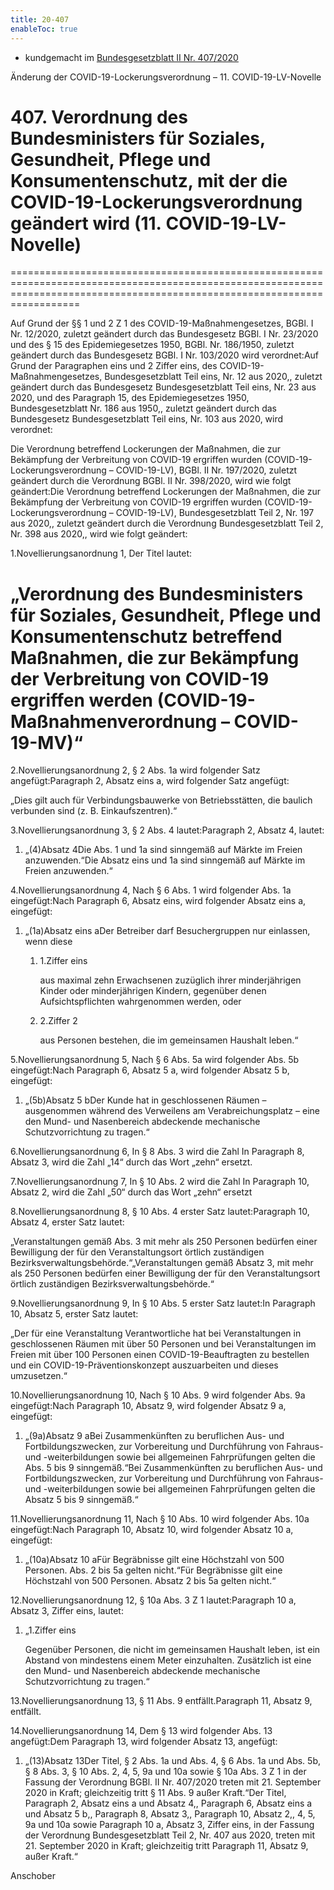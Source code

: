 ```yaml
---
title: 20-407
enableToc: true
---
```


* kundgemacht im [Bundesgesetzblatt II Nr. 407/2020](https://www.ris.bka.gv.at/eli/bgbl/II/2020/407)

Änderung der COVID-19-Lockerungsverordnung – 11. COVID-19-LV-Novelle

# 407\. Verordnung des Bundesministers für Soziales, Gesundheit, Pflege und Konsumentenschutz, mit der die COVID-19-Lockerungsverordnung geändert wird (11. COVID-19-LV-Novelle)
==============================================================================================================================================================================

Auf Grund der §§ 1 und 2 Z 1 des COVID-19-Maßnahmengesetzes, BGBl. I Nr. 12/2020, zuletzt geändert durch das Bundesgesetz BGBl. I Nr. 23/2020 und des § 15 des Epidemiegesetzes 1950, BGBl. Nr. 186/1950, zuletzt geändert durch das Bundesgesetz BGBl. I Nr. 103/2020 wird verordnet:Auf Grund der Paragraphen eins und 2 Ziffer eins, des COVID-19-Maßnahmengesetzes, Bundesgesetzblatt Teil eins, Nr. 12 aus 2020,, zuletzt geändert durch das Bundesgesetz Bundesgesetzblatt Teil eins, Nr. 23 aus 2020, und des Paragraph 15, des Epidemiegesetzes 1950, Bundesgesetzblatt Nr. 186 aus 1950,, zuletzt geändert durch das Bundesgesetz Bundesgesetzblatt Teil eins, Nr. 103 aus 2020, wird verordnet:

Die Verordnung betreffend Lockerungen der Maßnahmen, die zur Bekämpfung der Verbreitung von COVID-19 ergriffen wurden (COVID-19-Lockerungsverordnung – COVID-19-LV), BGBl. II Nr. 197/2020, zuletzt geändert durch die Verordnung BGBl. II Nr. 398/2020, wird wie folgt geändert:Die Verordnung betreffend Lockerungen der Maßnahmen, die zur Bekämpfung der Verbreitung von COVID-19 ergriffen wurden (COVID-19-Lockerungsverordnung – COVID-19-LV), Bundesgesetzblatt Teil 2, Nr. 197 aus 2020,, zuletzt geändert durch die Verordnung Bundesgesetzblatt Teil 2, Nr. 398 aus 2020,, wird wie folgt geändert:

1.Novellierungsanordnung 1, Der Titel lautet:

„Verordnung des Bundesministers für Soziales, Gesundheit, Pflege und Konsumentenschutz betreffend Maßnahmen, die zur Bekämpfung der Verbreitung von COVID-19 ergriffen werden (COVID-19-Maßnahmenverordnung – COVID-19-MV)“
===========================================================================================================================================================================================================================

2.Novellierungsanordnung 2, § 2 Abs. 1a wird folgender Satz angefügt:Paragraph 2, Absatz eins a, wird folgender Satz angefügt:

„Dies gilt auch für Verbindungsbauwerke von Betriebsstätten, die baulich verbunden sind (z. B. Einkaufszentren).“

3.Novellierungsanordnung 3, § 2 Abs. 4 lautet:Paragraph 2, Absatz 4, lautet:

1.  „(4)Absatz 4Die Abs. 1 und 1a sind sinngemäß auf Märkte im Freien anzuwenden.“Die Absatz eins und 1a sind sinngemäß auf Märkte im Freien anzuwenden.“
    

4.Novellierungsanordnung 4, Nach § 6 Abs. 1 wird folgender Abs. 1a eingefügt:Nach Paragraph 6, Absatz eins, wird folgender Absatz eins a, eingefügt:

1.  „(1a)Absatz eins aDer Betreiber darf Besuchergruppen nur einlassen, wenn diese
    
    1.  1.Ziffer eins
        
        aus maximal zehn Erwachsenen zuzüglich ihrer minderjährigen Kinder oder minderjährigen Kindern, gegenüber denen Aufsichtspflichten wahrgenommen werden, oder
        
    2.  2.Ziffer 2
        
        aus Personen bestehen, die im gemeinsamen Haushalt leben.“
        
    

5.Novellierungsanordnung 5, Nach § 6 Abs. 5a wird folgender Abs. 5b eingefügt:Nach Paragraph 6, Absatz 5 a, wird folgender Absatz 5 b, eingefügt:

1.  „(5b)Absatz 5 bDer Kunde hat in geschlossenen Räumen – ausgenommen während des Verweilens am Verabreichungsplatz – eine den Mund- und Nasenbereich abdeckende mechanische Schutzvorrichtung zu tragen.“
    

6.Novellierungsanordnung 6, In § 8 Abs. 3 wird die Zahl In Paragraph 8, Absatz 3, wird die Zahl „14“ durch das Wort „zehn“ ersetzt.

7.Novellierungsanordnung 7, In § 10 Abs. 2 wird die Zahl In Paragraph 10, Absatz 2, wird die Zahl „50“ durch das Wort „zehn“ ersetzt

8.Novellierungsanordnung 8, § 10 Abs. 4 erster Satz lautet:Paragraph 10, Absatz 4, erster Satz lautet:

„Veranstaltungen gemäß Abs. 3 mit mehr als 250 Personen bedürfen einer Bewilligung der für den Veranstaltungsort örtlich zuständigen Bezirksverwaltungsbehörde.“„Veranstaltungen gemäß Absatz 3, mit mehr als 250 Personen bedürfen einer Bewilligung der für den Veranstaltungsort örtlich zuständigen Bezirksverwaltungsbehörde.“

9.Novellierungsanordnung 9, In § 10 Abs. 5 erster Satz lautet:In Paragraph 10, Absatz 5, erster Satz lautet:

„Der für eine Veranstaltung Verantwortliche hat bei Veranstaltungen in geschlossenen Räumen mit über 50 Personen und bei Veranstaltungen im Freien mit über 100 Personen einen COVID-19-Beauftragten zu bestellen und ein COVID-19-Präventionskonzept auszuarbeiten und dieses umzusetzen.“

10.Novellierungsanordnung 10, Nach § 10 Abs. 9 wird folgender Abs. 9a eingefügt:Nach Paragraph 10, Absatz 9, wird folgender Absatz 9 a, eingefügt:

1.  „(9a)Absatz 9 aBei Zusammenkünften zu beruflichen Aus- und Fortbildungszwecken, zur Vorbereitung und Durchführung von Fahraus- und -weiterbildungen sowie bei allgemeinen Fahrprüfungen gelten die Abs. 5 bis 9 sinngemäß.“Bei Zusammenkünften zu beruflichen Aus- und Fortbildungszwecken, zur Vorbereitung und Durchführung von Fahraus- und -weiterbildungen sowie bei allgemeinen Fahrprüfungen gelten die Absatz 5 bis 9 sinngemäß.“
    

11.Novellierungsanordnung 11, Nach § 10 Abs. 10 wird folgender Abs. 10a eingefügt:Nach Paragraph 10, Absatz 10, wird folgender Absatz 10 a, eingefügt:

1.  „(10a)Absatz 10 aFür Begräbnisse gilt eine Höchstzahl von 500 Personen. Abs. 2 bis 5a gelten nicht.“Für Begräbnisse gilt eine Höchstzahl von 500 Personen. Absatz 2 bis 5a gelten nicht.“
    

12.Novellierungsanordnung 12, § 10a Abs. 3 Z 1 lautet:Paragraph 10 a, Absatz 3, Ziffer eins, lautet:

1.  „1.Ziffer eins
    
    Gegenüber Personen, die nicht im gemeinsamen Haushalt leben, ist ein Abstand von mindestens einem Meter einzuhalten. Zusätzlich ist eine den Mund- und Nasenbereich abdeckende mechanische Schutzvorrichtung zu tragen.“
    

13.Novellierungsanordnung 13, § 11 Abs. 9 entfällt.Paragraph 11, Absatz 9, entfällt.

14.Novellierungsanordnung 14, Dem § 13 wird folgender Abs. 13 angefügt:Dem Paragraph 13, wird folgender Absatz 13, angefügt:

1.  „(13)Absatz 13Der Titel, § 2 Abs. 1a und Abs. 4, § 6 Abs. 1a und Abs. 5b, § 8 Abs. 3, § 10 Abs. 2, 4, 5, 9a und 10a sowie § 10a Abs. 3 Z 1 in der Fassung der Verordnung BGBl. II Nr. 407/2020 treten mit 21. September 2020 in Kraft; gleichzeitig tritt § 11 Abs. 9 außer Kraft.“Der Titel, Paragraph 2, Absatz eins a und Absatz 4,, Paragraph 6, Absatz eins a und Absatz 5 b,, Paragraph 8, Absatz 3,, Paragraph 10, Absatz 2,, 4, 5, 9a und 10a sowie Paragraph 10 a, Absatz 3, Ziffer eins, in der Fassung der Verordnung Bundesgesetzblatt Teil 2, Nr. 407 aus 2020, treten mit 21. September 2020 in Kraft; gleichzeitig tritt Paragraph 11, Absatz 9, außer Kraft.“
    

Anschober
